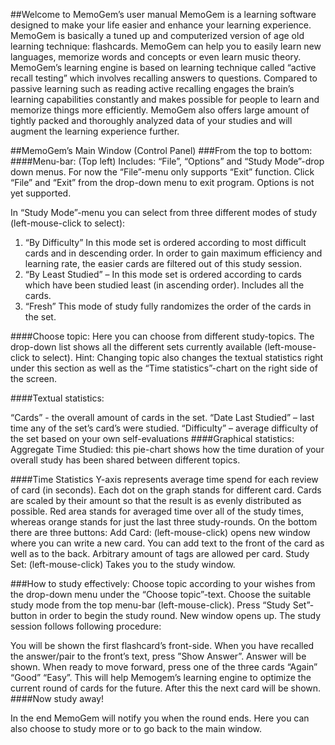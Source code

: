 
##Welcome to MemoGem’s user manual 
MemoGem is a learning software designed to make your life easier and enhance your learning experience.
MemoGem is basically a tuned up and computerized version of age old learning technique: flashcards. 
MemoGem can help you to easily learn new languages, memorize words and concepts or even learn music theory. MemoGem’s learning engine is based on learning technique called “active recall testing” which involves recalling answers to questions. Compared to passive learning such as reading active recalling engages the brain’s learning capabilities constantly and makes possible for people to learn and memorize things more efficiently. MemoGem also offers large amount of tightly packed and thoroughly analyzed data of your studies and will augment the learning experience further.

##MemoGem’s Main Window (Control Panel)
###From the top to bottom:
####Menu-bar: 
(Top left) Includes: “File”, “Options” and “Study Mode”-drop down menus.
For now the “File”-menu only supports “Exit” function. Click “File” and “Exit” from the drop-down menu to exit program. 
Options is not yet supported. 

In “Study Mode”-menu you can select from three different modes of study (left-mouse-click to select):
1. “By Difficulty”
In this mode set is ordered according to most difficult cards and in descending order. In order to gain maximum efficiency and learning rate, the easier cards are filtered out of this study session. 
2. “By Least Studied” – 
In this mode set is ordered according to cards which have been studied least (in ascending order). Includes all the cards.
3. “Fresh”
This mode of study fully randomizes the order of the cards in the set.

####Choose topic:
Here you can choose from different study-topics. The drop-down list shows all the different sets currently available (left-mouse-click to select). 
Hint: Changing topic also changes the textual statistics right under this section as well as the “Time statistics”-chart on the right side of the screen. 

####Textual statistics:

“Cards” - the overall amount of cards in the set.
“Date Last Studied” – last time any of the set’s card’s were studied.
“Difficulty” – average difficulty of the set based on your own self-evaluations
####Graphical statistics:
Aggregate Time Studied: this pie-chart shows how the time duration of your overall study has been shared between different topics.

####Time Statistics
Y-axis represents average time spend for each review of card (in seconds). Each dot on the graph stands for different card. Cards are scaled by their amount so that the result is as evenly distributed as possible. Red area stands for averaged time over all of the study times, whereas orange stands for just the last three study-rounds.
On the bottom there are three buttons: 
Add Card: (left-mouse-click) opens new window where you can write a new card. You can add text to the front of the card as well as to the back. Arbitrary amount of tags are allowed per card.
Study Set: (left-mouse-click) Takes you to the study window.

###How to study effectively:
Choose topic according to your wishes from the drop-down menu under the “Choose topic”-text. Choose the suitable study mode from the top menu-bar (left-mouse-click). Press “Study Set”-button in order to begin the study round. New window opens up. The study session follows following procedure:

You will be shown the first flashcard’s front-side.
When you have recalled the answer/pair to the front’s text, press ”Show Answer”.
Answer will be shown. When ready to move forward, press one of the three cards “Again” “Good” “Easy”. This will help Memogem’s learning engine to optimize the current round of cards for the future. After this the next card will be shown. 
####Now study away!

In the end MemoGem will notify you when the round ends. Here you can also choose to study more or to go back to the main window.
